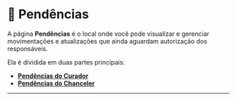 # 📌 Pendências

A página **Pendências** é o local onde você pode visualizar e gerenciar movimentações e atualizações que ainda aguardam autorização dos responsáveis.

Ela é dividida em duas partes principais:

- [**Pendências do Curador**](3.1%20pendencias-do-curador.md)  
- [**Pendências do Chanceler**](3.2%20pendencias-do-chanceler.md)

---